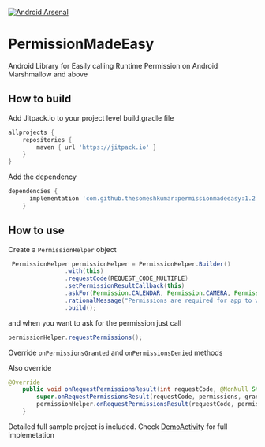 [![Android Arsenal](https://img.shields.io/badge/Android%20Arsenal-PermissionMadeEasy-blue.svg?style=flat)](https://android-arsenal.com/details/1/7335)

PermissionMadeEasy
=======

Android Library for Easily calling Runtime Permission on Android Marshmallow and above

## How to build

Add Jitpack.io to your project level build.gradle file 
```gradle
allprojects {
    repositories {
        maven { url 'https://jitpack.io' }
    }
}
```
  
Add the dependency
```gradle
dependencies {
	  implementation 'com.github.thesomeshkumar:permissionmadeeasy:1.2'
	}
```
  
## How to use
  
Create a `PermissionHelper` object
  
```java
 PermissionHelper permissionHelper = PermissionHelper.Builder()
                .with(this)
                .requestCode(REQUEST_CODE_MULTIPLE)
                .setPermissionResultCallback(this)
                .askFor(Permission.CALENDAR, Permission.CAMERA, Permission.CONTACTS)
                .rationalMessage("Permissions are required for app to work properly") //Optional
                .build();
 ```
 and when you want to ask for the permission just call
 ```java
permissionHelper.requestPermissions();
 ```
 
Override `onPermissionsGranted` and `onPermissionsDenied` methods

Also override 

```java
@Override
    public void onRequestPermissionsResult(int requestCode, @NonNull String[] permissions, @NonNull int[] grantResults) {
        super.onRequestPermissionsResult(requestCode, permissions, grantResults);
        permissionHelper.onRequestPermissionsResult(requestCode, permissions, grantResults);
    }
```  

Detailed full sample project is included. Check [DemoActivity](https://github.com/thesomeshkumar/PermissionMadeEasy/blob/master/app/src/main/java/com/somesh/pemissionmadeeasy/DemoActivity.java) for full implemetation 

